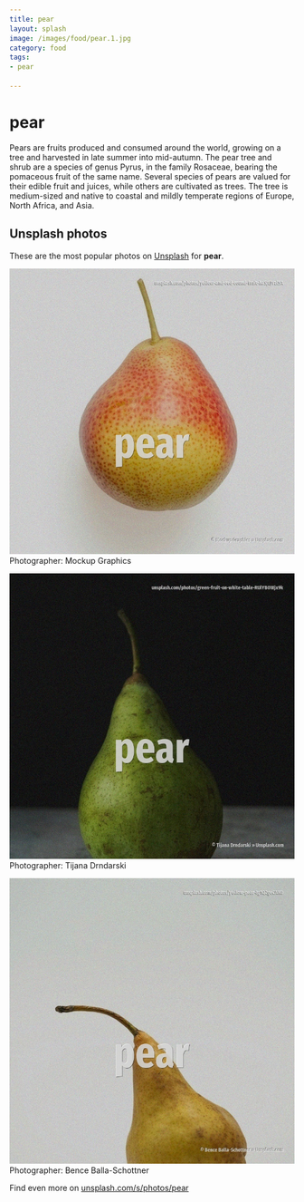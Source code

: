 ```yaml
---
title: pear
layout: splash
image: /images/food/pear.1.jpg
category: food
tags:
- pear

---
```

# pear

Pears are fruits produced and consumed around the world, growing on a tree and harvested in late  summer into mid-autumn. The pear tree and shrub are a species of genus Pyrus, in the family Rosaceae, bearing the pomaceous  fruit of the same name. Several species of pears are valued for their edible fruit and juices, while others are cultivated  as trees.  The tree is medium-sized and native to coastal and mildly temperate regions of Europe, North  Africa, and Asia. 

 
## Unsplash photos
These are the most popular photos on [Unsplash](https://unsplash.com) for **pear**.
 
![pear](/images/food/pear.1.jpg)
Photographer:  Mockup Graphics
 
![pear](/images/food/pear.2.jpg)
Photographer:  Tijana Drndarski
 
![pear](/images/food/pear.3.jpg)
Photographer:  Bence Balla-Schottner
 
Find even more on [unsplash.com/s/photos/pear](https://unsplash.com/s/photos/pear)
 
